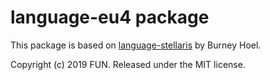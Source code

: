 # language-eu4 package

This package is based on [language-stellaris](https://github.com/burneyhoel/language-stellari) by Burney Hoel.

Copyright (c) 2019 FUN. Released under the MIT license.
